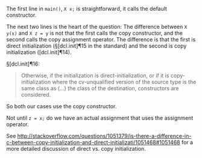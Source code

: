 The first line in `main()`, `X x;` is straightforward, it calls the default constructor.

The next two lines is the heart of the question: The difference between `X y(x)` and `X z = y` is not that the first calls the copy constructor, and the second calls the copy assignment operator. The difference is that the first is direct initialization (§[dcl.init]¶15 in the standard)  and the second is copy initialization ([dcl.init]¶14).

§[dcl.init]¶16:

> Otherwise, if the initialization is direct-initialization, or if it is copy-initialization where the cv-unqualified version of the source type is the same class as (...) the class of the destination, constructors are considered.

So both our cases use the copy constructor.

Not until `z = x;` do we have an actual assignment that uses the assignment operator.

See <http://stackoverflow.com/questions/1051379/is-there-a-difference-in-c-between-copy-initialization-and-direct-initializati/1051468#1051468> for a more detailed discussion of direct vs. copy initialization.